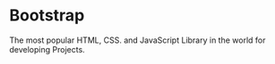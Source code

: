 # Bootstrap
The most popular HTML, CSS. and JavaScript Library in the world for developing Projects.
